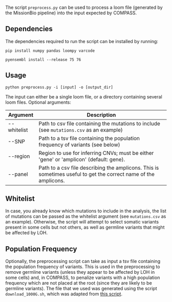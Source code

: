 The script `preprocess.py` can be used to process a loom file (generated by the MissionBio pipeline) into the input expected by COMPASS.

## Dependencies
The dependencies required to run the script can be installed by running:

`pip install numpy pandas loompy varcode`

`pyensembl install --release 75 76`

## Usage

`python preprocess.py -i [input] -o [output_dir]`

The input can either be a single loom file, or a directory containing several loom files.
Optional arguments:

| Argument      | Description |
| ----------- | ----------- |
| --whitelist   | Path to csv file containing the mutations to include (see `mutations.csv` as an example)        |
| --SNP     | Path to a tsv file containing the population frequency of variants (see below)       |
| --region   | Region to use for inferring CNVs; must be either 'gene' or 'amplicon' (default: gene).       |
| --panel   | Path to a csv file describing the amplicons. This is sometimes useful to get the correct name of the amplicons.  |

## Whitelist

In case, you already know which mutations to include in the analysis, the list of mutations can be passed as the whitelist argument (see `mutations.csv` as an example). Otherwise, the script will attempt to select somatic variants present in some cells but not others, as well as germline variants that might be affected by LOH.

## Population Frequency

Optionally, the preprocessing script can take as input a tsv file containing the population frequency of variants. This is used in the preprocessing to remove germline variants (unless they appear to be affected by LOH in some cells) and, in COMPASS, to penalize variants with a high population frequency which are not placed at the root (since they are likely to be germline variants).
The file that we used was generated using the script `download_1000G.sh`, which was adapted from [this script](https://github.com/single-cell-genetics/cellSNP/blob/master/SNPlist_1Kgenome.sh).
